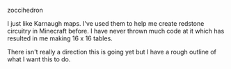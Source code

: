 zoccihedron

I just like Karnaugh maps. I've used them to help me create redstone circuitry in Minecraft before. I have never thrown much code at it which has resulted in me making 16 x 16 tables. 

There isn't really a direction this is going yet but I have a rough outline of what I want this to do.
